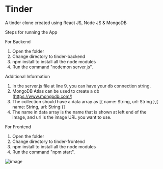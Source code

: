 # Tinder
A tinder clone created using React JS, Node JS &amp; MongoDB 

Steps for running the App

For Backend
1. Open the folder
2. Change directory to tinder-backend
3. npm install to install all the node modules
4. Run the command "nodemon server.js".

Additional Information
1. In the server.js file at line 9, you can have your db connection string.
2. MongoDB Atlas can be used to create a db (https://www.mongodb.com/)
3. The collection should have a data array as 
   [{
    name: String,
    url: String
   },{
    name: String,
    url: String
   }]
4. The name in data array is the name that is shown at left end of the image, and url is the image URL you want to use.

For Frontend
1. Open the folder
2. Change directory to tinder-frontend
3. npm install to install all the node modules
4. Run the command "npm start".


![image](https://user-images.githubusercontent.com/28957501/114768991-35947680-9d87-11eb-98e3-749cc9d4556a.png)
